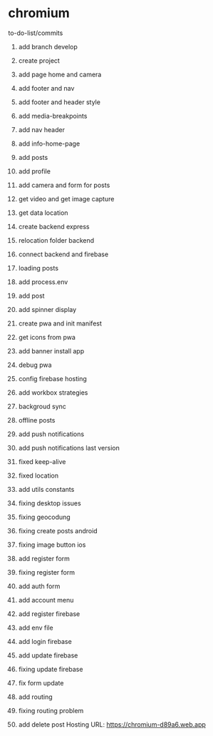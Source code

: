 # chromium

to-do-list/commits

1. add branch develop
2. create project
3. add page home and camera
4. add footer and nav
5. add footer and header style
6. add media-breakpoints
7. add nav header
8. add info-home-page
9. add posts
10. add profile
11. add camera and form for posts
12. get video and get image capture
13. get data location
14. create backend express
15. relocation folder backend
16. connect backend and firebase
17. loading posts
18. add process.env
19. add post
20. add spinner display
21. create pwa and init manifest
22. get icons from pwa
23. add banner install app
24. debug pwa
25. config firebase hosting
26. add workbox strategies
27. backgroud sync
28. offline posts
29. add push notifications
30. add push notifications last version
31. fixed keep-alive
32. fixed location
33. add utils constants
34. fixing desktop issues
35. fixing geocodung
36. fixing create posts android
37. fixing image button ios

38. add register form
39. fixing register form
40. add auth form
41. add account menu
42. add register firebase
43. add env file
44. add login firebase
45. add update firebase
46. fixing update firebase
47. fix form update
48. add routing
49. fixing routing problem
50. add delete post
    Hosting URL: https://chromium-d89a6.web.app
